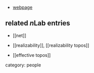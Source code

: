 
* [webpage](http://stijnvermeeren.be/english)

## related $n$Lab entries

* [[net]]

* [[realizability]], [[realizability topos]]

* [[effective topos]]

category: people
